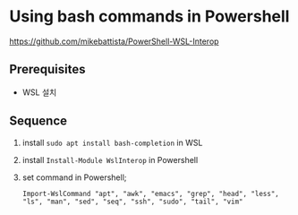 # Using bash commands in Powershell

https://github.com/mikebattista/PowerShell-WSL-Interop

## Prerequisites

- WSL 설치 

## Sequence 

1. install `sudo apt install bash-completion` in WSL 
2. install `Install-Module WslInterop` in Powershell 
3. set command in Powershell; 

    ```
    Import-WslCommand "apt", "awk", "emacs", "grep", "head", "less", "ls", "man", "sed", "seq", "ssh", "sudo", "tail", "vim" 
    ```